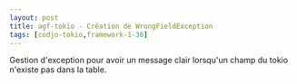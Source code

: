 ```yaml
---
layout: post
title: agf-tokio - Création de WrongFieldException
tags: [codjo-tokio,framework-1-36]
---
```

Gestion d'exception pour avoir un message clair lorsqu'un champ du tokio n'existe pas dans la table.